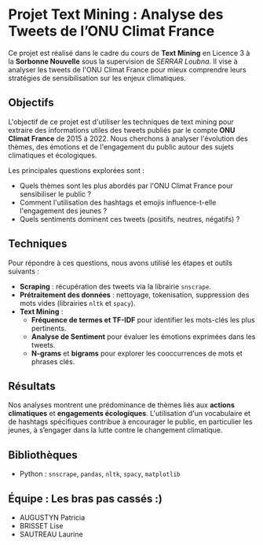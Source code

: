 # Projet Text Mining : Analyse des Tweets de l’ONU Climat France

Ce projet est réalisé dans le cadre du cours de **Text Mining** en Licence 3 à la **Sorbonne Nouvelle** sous la supervision de *SERRAR Loubna*. Il vise à analyser les tweets de l'ONU Climat France pour mieux comprendre leurs stratégies de sensibilisation sur les enjeux climatiques.

## Objectifs

L'objectif de ce projet est d'utiliser les techniques de text mining pour extraire des informations utiles des tweets publiés par le compte **ONU Climat France** de 2015 à 2022. Nous cherchons à analyser l'évolution des thèmes, des émotions et de l'engagement du public autour des sujets climatiques et écologiques.

Les principales questions explorées sont :
- Quels thèmes sont les plus abordés par l'ONU Climat France pour sensibiliser le public ?
- Comment l'utilisation des hashtags et emojis influence-t-elle l'engagement des jeunes ?
- Quels sentiments dominent ces tweets (positifs, neutres, négatifs) ?

## Techniques 

Pour répondre à ces questions, nous avons utilisé les étapes et outils suivants :
- **Scraping** : récupération des tweets via la librairie `snscrape`.
- **Prétraitement des données** : nettoyage, tokenisation, suppression des mots vides (librairies `nltk` et `spacy`).
- **Text Mining** :
  - **Fréquence de termes et TF-IDF** pour identifier les mots-clés les plus pertinents.
  - **Analyse de Sentiment** pour évaluer les émotions exprimées dans les tweets.
  - **N-grams** et **bigrams** pour explorer les cooccurrences de mots et phrases clés.


## Résultats

Nos analyses montrent une prédominance de thèmes liés aux **actions climatiques** et **engagements écologiques**. L'utilisation d'un vocabulaire et de hashtags spécifiques contribue à encourager le public, en particulier les jeunes, à s’engager dans la lutte contre le changement climatique.

## Bibliothèques

- Python : `snscrape`, `pandas`, `nltk`, `spacy`, `matplotlib`

## Équipe : Les bras pas cassés :)

- AUGUSTYN Patricia
- BRISSET Lise 
- SAUTREAU Laurine
